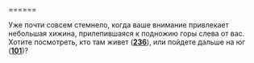 ======

Уже почти совсем стемнело, когда ваше внимание привлекает небольшая хижина, прилепившаяся к подножию горы слева от вас. Хотите посмотреть, кто там живет ([**236**](#n_236)), или пойдете дальше на юг ([**101**](#n_101))?

